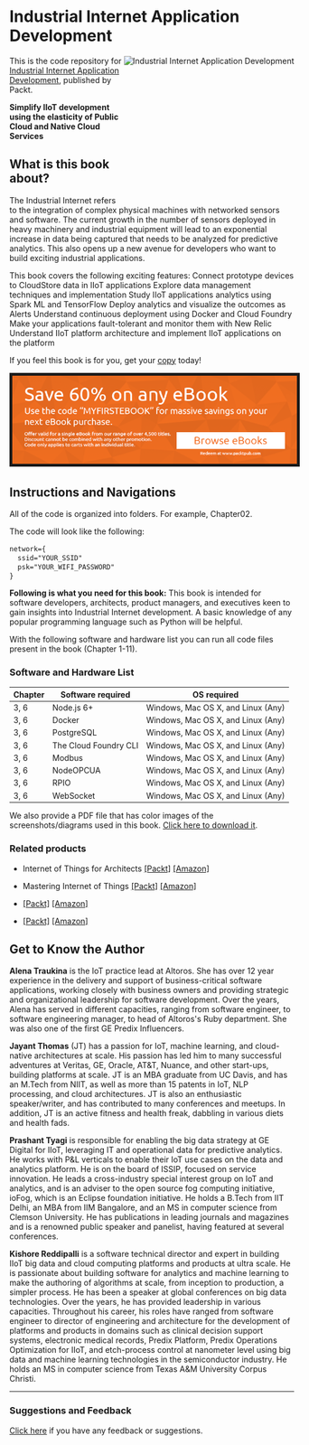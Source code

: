 # Industrial Internet Application Development

<a href="https://www.packtpub.com/application-development/industrial-internet-application-development?utm_source=github&utm_medium=repository&utm_campaign=9781788298599 "><img src="https://d255esdrn735hr.cloudfront.net/sites/default/files/imagecache/ppv4_main_book_cover/9781788298599%20-%20Copy.png" alt="Industrial Internet Application Development" height="256px" align="right"></a>

This is the code repository for [Industrial Internet Application Development](https://www.packtpub.com/application-development/industrial-internet-application-development?utm_source=github&utm_medium=repository&utm_campaign=9781788298599 ), published by Packt.

**Simplify IIoT development using the elasticity of Public Cloud and Native Cloud Services**

## What is this book about?
<span class="sugar_field" id="description">The Industrial Internet refers to the integration of complex physical machines with networked sensors and software. The current growth in the number of sensors deployed in heavy machinery and industrial equipment will lead to an exponential increase in data being captured that needs to be analyzed for predictive analytics. This also opens up a new avenue for developers who want to build exciting industrial applications. </span>

This book covers the following exciting features:
Connect prototype devices to CloudStore data in IIoT applications 
Explore data management techniques and implementation 
Study IIoT applications analytics using Spark ML and TensorFlow 
Deploy analytics and visualize the outcomes as Alerts 
Understand continuous deployment using Docker and Cloud Foundry 
Make your applications fault-tolerant and monitor them with New Relic 
Understand IIoT platform architecture and implement IIoT applications on the platform 

If you feel this book is for you, get your [copy](https://www.amazon.com/dp/1788298594) today!

<a href="https://www.packtpub.com/?utm_source=github&utm_medium=banner&utm_campaign=GitHubBanner"><img src="https://raw.githubusercontent.com/PacktPublishing/GitHub/master/GitHub.png" 
alt="https://www.packtpub.com/" border="5" /></a>

## Instructions and Navigations
All of the code is organized into folders. For example, Chapter02.

The code will look like the following:
```
network={
  ssid="YOUR_SSID"
  psk="YOUR_WIFI_PASSWORD"
}
```

**Following is what you need for this book:**
This book is intended for software developers, architects, product managers, and executives keen to gain insights into Industrial Internet development. A basic knowledge of any popular programming language such as Python will be helpful.

With the following software and hardware list you can run all code files present in the book (Chapter 1-11).
### Software and Hardware List
| Chapter | Software required | OS required |
| -------- | ------------------------------------ | ----------------------------------- |
| 3, 6 | Node.js 6+ | Windows, Mac OS X, and Linux (Any) |
| 3, 6 | Docker | Windows, Mac OS X, and Linux (Any) |
| 3, 6 | PostgreSQL | Windows, Mac OS X, and Linux (Any) |
| 3, 6 | The Cloud Foundry CLI | Windows, Mac OS X, and Linux (Any) |
| 3, 6 | Modbus | Windows, Mac OS X, and Linux (Any) |
| 3, 6 | NodeOPCUA | Windows, Mac OS X, and Linux (Any) |
| 3, 6 | RPIO | Windows, Mac OS X, and Linux (Any) |
| 3, 6 | WebSocket | Windows, Mac OS X, and Linux (Any) |

We also provide a PDF file that has color images of the screenshots/diagrams used in this book. [Click here to download it](https://www.packtpub.com/sites/default/files/downloads/9781788298599_ColorImages.pdf).

### Related products
* Internet of Things for Architects [[Packt]](https://www.packtpub.com/hardware-and-creative/internet-things-architects?utm_source=github&utm_medium=repository&utm_campaign=9781788470599 ) [[Amazon]](https://www.amazon.com/dp/1788470591)

* Mastering Internet of Things [[Packt]](https://www.packtpub.com/networking-and-servers/mastering-internet-things?utm_source=github&utm_medium=repository&utm_campaign=9781788397483 ) [[Amazon]](https://www.amazon.com/dp/1788397487)

*  [[Packt]]() [[Amazon]](https://www.amazon.com/dp/)

*  [[Packt]]() [[Amazon]](https://www.amazon.com/dp/)

## Get to Know the Author
**Alena Traukina**
is the IoT practice lead at Altoros. She has over 12 year experience in the delivery and support of business-critical software applications, working closely with business owners and providing strategic and organizational leadership for software development. Over the years, Alena has served in different capacities, ranging from software engineer, to software engineering manager, to head of Altoros's Ruby department. She was also one of the first GE Predix Influencers.

**Jayant Thomas**
(JT) has a passion for IoT, machine learning, and cloud-native architectures at scale. His passion has led him to many successful adventures at Veritas, GE, Oracle, AT&T, Nuance, and other start-ups, building platforms at scale. JT is an MBA graduate from UC Davis, and has an M.Tech from NIIT, as well as more than 15 patents in IoT, NLP processing, and cloud architectures. JT is also an enthusiastic speaker/writer, and has contributed to many conferences and meetups. In addition, JT is an active fitness and health freak, dabbling in various diets and health fads.

**Prashant Tyagi**
is responsible for enabling the big data strategy at GE Digital for IIoT, leveraging IT and operational data for predictive analytics. He works with P&L verticals to enable their IoT use cases on the data and analytics platform.
He is on the board of ISSIP, focused on service innovation. He leads a cross-industry special interest group on IoT and analytics, and is an adviser to the open source fog computing initiative, ioFog, which is an Eclipse foundation initiative. He holds a B.Tech from IIT Delhi, an MBA from IIM Bangalore, and an MS in computer science from Clemson University. He has publications in leading journals and magazines and is a renowned public speaker and panelist, having featured at several conferences.

**Kishore Reddipalli**
is a software technical director and expert in building IIoT big data and cloud computing platforms and products at ultra scale. He is passionate about building software for analytics and machine learning to make the authoring of algorithms at scale, from inception to production, a simpler process. He has been a speaker at global conferences on big data technologies. Over the years, he has provided leadership in various capacities. Throughout his career, his roles have ranged from software engineer to director of engineering and architecture for the development of platforms and products in domains such as clinical decision support systems, electronic medical records, Predix Platform, Predix Operations Optimization for IIoT, and etch-process control at nanometer level using big data and machine learning technologies in the semiconductor industry. He holds an MS in computer science from Texas A&M University Corpus Christi.

****

### Suggestions and Feedback
[Click here](https://docs.google.com/forms/d/e/1FAIpQLSdy7dATC6QmEL81FIUuymZ0Wy9vH1jHkvpY57OiMeKGqib_Ow/viewform) if you have any feedback or suggestions.
